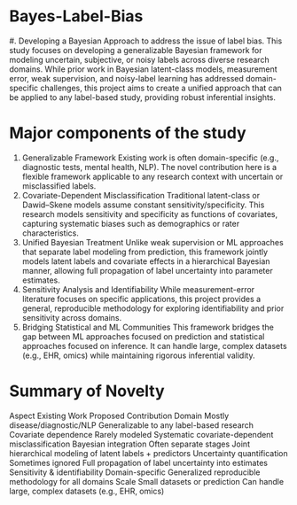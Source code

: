 # Bayes-Label-Bias

#.  Developing a Bayesian Approach to address the issue of label bias. This study focuses on developing a generalizable Bayesian framework for modeling uncertain, subjective, or noisy labels across diverse research domains. While prior work in Bayesian latent-class models, measurement error, weak supervision, and noisy-label learning has addressed domain-specific challenges, this project aims to create a unified approach that can be applied to any label-based study, providing robust inferential insights.

# Major components of the study

1. Generalizable Framework
Existing work is often domain-specific (e.g., diagnostic tests, mental health, NLP). The novel contribution here is a flexible framework applicable to any research context with uncertain or misclassified labels.
2. Covariate-Dependent Misclassification
Traditional latent-class or Dawid–Skene models assume constant sensitivity/specificity. This research models sensitivity and specificity as functions of covariates, capturing systematic biases such as demographics or rater characteristics.
3. Unified Bayesian Treatment
Unlike weak supervision or ML approaches that separate label modeling from prediction, this framework jointly models latent labels and covariate effects in a hierarchical Bayesian manner, allowing full propagation of label uncertainty into parameter estimates.
4. Sensitivity Analysis and Identifiability
While measurement-error literature focuses on specific applications, this project provides a general, reproducible methodology for exploring identifiability and prior sensitivity across domains.
5. Bridging Statistical and ML Communities
This framework bridges the gap between ML approaches focused on prediction and statistical approaches focused on inference. It can handle large, complex datasets (e.g., EHR, omics) while maintaining rigorous inferential validity.
# Summary of Novelty
Aspect	Existing Work	Proposed Contribution
Domain	Mostly disease/diagnostic/NLP	Generalizable to any label-based research
Covariate dependence	Rarely modeled	Systematic covariate-dependent misclassification
Bayesian integration	Often separate stages	Joint hierarchical modeling of latent labels + predictors
Uncertainty quantification	Sometimes ignored	Full propagation of label uncertainty into estimates
Sensitivity & identifiability	Domain-specific	Generalized reproducible methodology for all domains
Scale	Small datasets or prediction	Can handle large, complex datasets (e.g., EHR, omics)

